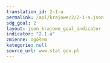 ```yaml
---
translation_id: 2-1-a
permalink: /api/krajowe/2/2-1-a.json
sdg_goal: 2
layout: json_krajowe_goal_indicator
indicator: "2.1.a"
zmienne: ogółem
kategorie: null
source_url: www.stat.gov.pl
---
```

